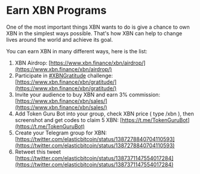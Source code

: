 # Earn XBN Programs

One of the most important things XBN wants to do is give a  chance to own XBN in the simplest ways possible. That's how XBN can help to change lives around the world and achieve its goal. 

You can earn XBN in many different ways, here is the list:

1. XBN Airdrop: [https://www.xbn.finance/xbn/airdrop/](https://www.xbn.finance/xbn/airdrop/) 
2. Participate in [\#XBNGratitude](https://twitter.com/elasticbitcoin/status/1382533771623206918) challenge: [https://www.xbn.finance/xbn/gratitude/](https://www.xbn.finance/xbn/gratitude/) 
3. Invite your audience to buy XBN and earn 3% commission: [https://www.xbn.finance/xbn/sales/](https://www.xbn.finance/xbn/sales/) 
4. Add Token Guru Bot into your group, check XBN price \( type /xbn \), then screenshot and get codes to claim 5 XBN: [https://t.me/TokenGuruBot](https://t.me/TokenGuruBot) 
5. Create your Telegram group for XBN: [https://twitter.com/elasticbitcoin/status/1387278840704110593](https://twitter.com/elasticbitcoin/status/1387278840704110593)
6. Retweet this tweet [https://twitter.com/elasticbitcoin/status/1387371147554017284](https://twitter.com/elasticbitcoin/status/1387371147554017284)



